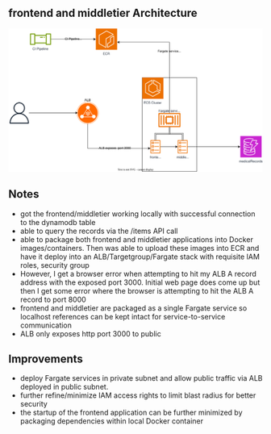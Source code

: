 
## frontend and middletier Architecture

![s3-upload-lambda](devops-challenge-part2.drawio.svg)

## Notes
- got the frontend/middletier working locally with successful connection to 
 the dynamodb table
- able to query the records via the /items API call
- able to package both frontend and middletier applications into Docker 
images/containers. Then was able to upload these images into ECR and have it 
deploy into an ALB/Targetgroup/Fargate stack with requisite IAM roles, security 
group
- However, I get a browser error when attempting to hit my ALB A record address 
with the exposed port 3000. Initial web page does come up but then I get some 
error where the browser is attempting to hit the ALB A record to port 8000
- frontend and middletier are packaged as a single Fargate service so localhost 
 references can be kept intact for service-to-service communication
- ALB only exposes http port 3000 to public

## Improvements
- deploy Fargate services in private subnet and allow public traffic via ALB 
deployed in public subnet. 
- further refine/minimize IAM access rights to limit blast radius for better 
security
- the startup of the frontend application can be further minimized by packaging 
dependencies within local Docker container




